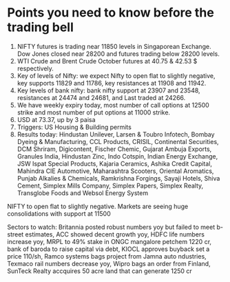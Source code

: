 # Points you need to know before the trading bell
1. NIFTY futures is trading near 11850 levels in Singaporean Exchange. Dow Jones closed near 28200 and futures trading below 28200 levels.
2. WTI Crude and Brent Crude October futures at 40.75 & 42.53 $ respectively. 
3. Key of levels of Nifty: we expect Nifty to open flat to slightly negative, key supports 11829 and 11786, key resistances at 11908 and 11942.
4. Key levels of bank nifty: bank nifty support at 23907 and 23548, resistances at 24474 and 24681, and Last traded at 24266.
5. We have weekly expiry today, most number of call options at 12500 strike and most number of put options at 11000 strike.
6. USD at 73.37, up by 3 paisa
7. Triggers: US Housing & Building permits
8. Results today: Hindustan Unilever, Larsen & Toubro Infotech, Bombay Dyeing & Manufacturing, CCL Products, CRISIL, Continental Securities, DCM Shriram, Digicontent, Fischer Chemic, Gujarat Ambuja Exports, Granules India, Hindustan Zinc, Indo Cotspin, Indian Energy Exchange, JSW Ispat Special Products, Kajaria Ceramics, Ashika Credit Capital, Mahindra CIE Automotive, Maharashtra Scooters, Oriental Aromatics, Punjab Alkalies & Chemicals, Ramkrishna Forgings, Sayaji Hotels, Shiva Cement, Simplex Mills Company, Simplex Papers, Simplex Realty, Transglobe Foods and Websol Energy System 

NIFTY to open flat to slightly negative. Markets are seeing huge consolidations with support at 11500

Sectors to watch: Britannia posted robust numbers yoy but failed to meet b-street estimates, ACC showed decent growth yoy, HDFC life numbers increase yoy, MRPL to 49% stake in ONGC mangalore petchem 1220 cr, bank of baroda to raise capital via debt, KIOCL approves buyback set a price 110/sh, Ramco systems bags project from Jamna auto ndustries, Texmaco rail numbers decrease yoy, Wipro bags an order from Finland, SunTeck Realty accquires 50 acre land that can generate 1250 cr
